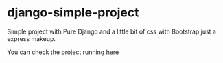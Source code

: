 # django-simple-project
Simple project with Pure Django and a little bit of css with Bootstrap just a express makeup.

You can check the project running [here](https://dj-test-pro.herokuapp.com/)
